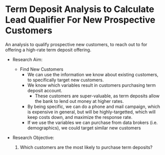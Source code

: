 # Term Deposit Analysis to Calculate Lead Qualifier For New Prospective Customers
An analysis to qualify prospective new customers, to reach out to for offering a high-rate term deposit offering.

* Research Aim:
  * Find New Customers
      * We can use the information we know about existing customers, to specifically target new customers.
      * We know which variables result in customers purchasing term deposit account.
        * These customers are super-valuable, as term deposits allow the bank to lend out money at higher rates.
      * By being specific, we can do a phone and mail campaign, which is expensive in general, but will be highly-targetted, which will keep costs down, and maximize the response rate.
      * If we use the variables we can purchase from data brokers (i.e. demographics), we could target similar new customers
      
* Research Objective:
  1. Which customers are the most likely to purchase term deposits?
